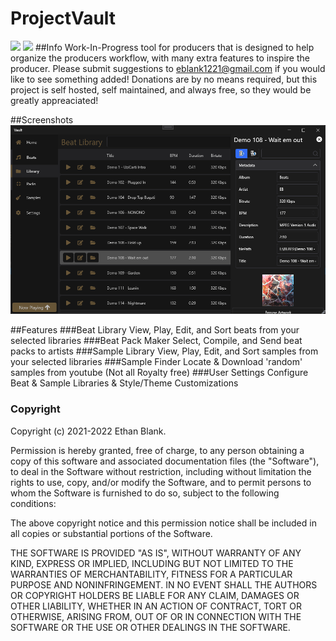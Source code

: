 # ProjectVault
<img src="https://img.shields.io/badge/platform-windows-success.svg"> <img src="https://img.shields.io/badge/version-0.1.5-blue">
##Info
Work-In-Progress tool for producers that is designed to help organize the producers workflow, with many extra features to inspire the producer. Please submit suggestions to eblank1221@gmail.com if you would like to see something added!
Donations are by no means required, but this project is self hosted, self maintained, and always free, so they would be greatly appreaciated!

##Screenshots
![](https://github.com/EBTheKidd/ProjectVault/blob/main/demos/1.png?raw=true)

##Features
###Beat Library
View, Play, Edit, and Sort beats from your selected libraries
###Beat Pack Maker
Select, Compile, and Send beat packs to artists
###Sample Library
View, Play, Edit, and Sort samples from your selected libraries
###Sample Finder
Locate & Download 'random' samples from youtube (Not all Royalty free)
###User Settings
Configure Beat & Sample Libraries & Style/Theme Customizations

### Copyright
Copyright (c) 2021-2022 Ethan Blank.

Permission is hereby granted, free of charge, to any person
obtaining a copy of this software and associated documentation
files (the "Software"), to deal in the Software without
restriction, including without limitation the rights to use,
copy, and/or modify the Software, and to permit persons to whom the
Software is furnished to do so, subject to the following
conditions:

The above copyright notice and this permission notice shall be
included in all copies or substantial portions of the Software.

THE SOFTWARE IS PROVIDED "AS IS", WITHOUT WARRANTY OF ANY KIND,
EXPRESS OR IMPLIED, INCLUDING BUT NOT LIMITED TO THE WARRANTIES
OF MERCHANTABILITY, FITNESS FOR A PARTICULAR PURPOSE AND
NONINFRINGEMENT. IN NO EVENT SHALL THE AUTHORS OR COPYRIGHT
HOLDERS BE LIABLE FOR ANY CLAIM, DAMAGES OR OTHER LIABILITY,
WHETHER IN AN ACTION OF CONTRACT, TORT OR OTHERWISE, ARISING
FROM, OUT OF OR IN CONNECTION WITH THE SOFTWARE OR THE USE OR
OTHER DEALINGS IN THE SOFTWARE.
